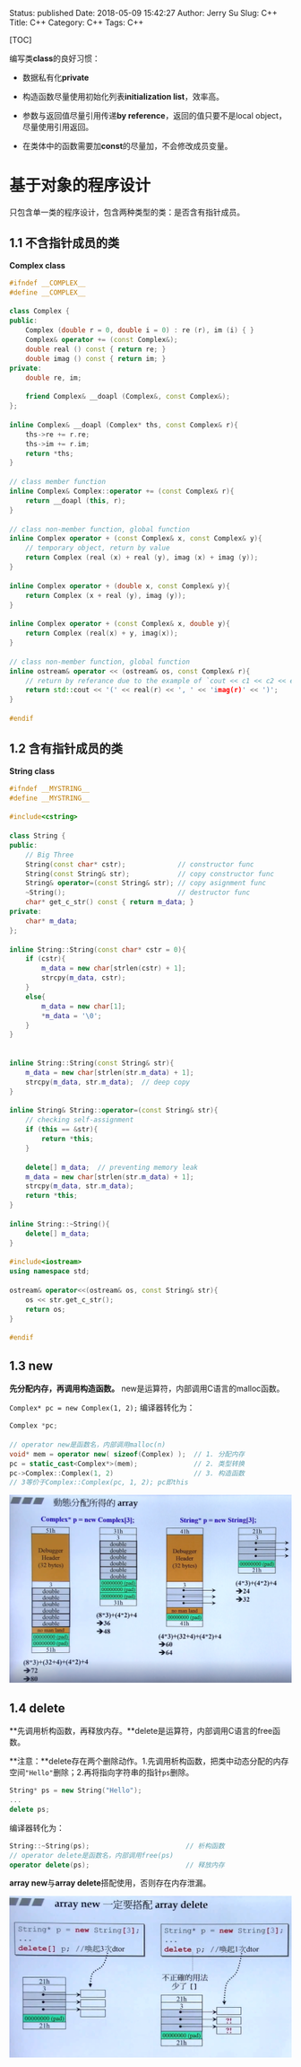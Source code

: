 Status: published
Date: 2018-05-09 15:42:27
Author: Jerry Su
Slug: C++
Title: C++
Category: C++ 
Tags: C++

[TOC]

编写类**class**的良好习惯：

- 数据私有化**private**

- 构造函数尽量使用初始化列表**initialization list**，效率高。

- 参数与返回值尽量引用传递**by reference**，返回的值只要不是local object，尽量使用引用返回。

- 在类体中的函数需要加**const**的尽量加，不会修改成员变量。

# 基于对象的程序设计
只包含单一类的程序设计，包含两种类型的类：是否含有指针成员。

## 1.1 不含指针成员的类
**Complex class**
```cpp
#ifndef __COMPLEX__
#define __COMPLEX__

class Complex {
public:
    Complex (double r = 0, double i = 0) : re (r), im (i) { }
    Complex& operator += (const Complex&);
    double real () const { return re; }
    double imag () const { return im; }
private:
    double re, im;

    friend Complex& __doapl (Complex&, const Complex&);
};

inline Complex& __doapl (Complex* ths, const Complex& r){
    ths->re += r.re;
    ths->im += r.im;
    return *ths;
}

// class member function
inline Complex& Complex::operator += (const Complex& r){
    return __doapl (this, r);
}

// class non-member function, global function
inline Complex operator + (const Complex& x, const Complex& y){
    // temporary object, return by value
    return Complex (real (x) + real (y), imag (x) + imag (y));
}

inline Complex operator + (double x, const Complex& y){
    return Complex (x + real (y), imag (y));
}

inline Complex operator + (const Complex& x, double y){
    return Complex (real(x) + y, imag(x));
}

// class non-member function, global function
inline ostream& operator << (ostream& os, const Complex& r){
    // return by referance due to the example of `cout << c1 << c2 << endl`
    return std::cout << '(' << real(r) << ', ' << 'imag(r)' << ')';
}

#endif
```

## 1.2 含有指针成员的类
**String class**

```cpp
#ifndef __MYSTRING__
#define __MYSTRING__

#include<cstring>

class String {
public:
    // Big Three
    String(const char* cstr);             // constructor func
    String(const String& str);            // copy constructor func
    String& operator=(const String& str); // copy asignment func
    ~String();                            // destructor func
    char* get_c_str() const { return m_data; }
private:
    char* m_data;
};

inline String::String(const char* cstr = 0){
    if (cstr){
        m_data = new char[strlen(cstr) + 1];
        strcpy(m_data, cstr);
    }
    else{
        m_data = new char[1];
        *m_data = '\0';
    }
}


inline String::String(const String& str){
    m_data = new char[strlen(str.m_data) + 1];
    strcpy(m_data, str.m_data);  // deep copy
}

inline String& String::operator=(const String& str){
    // checking self-assignment
    if (this == &str){
        return *this;
    }

    delete[] m_data;  // preventing memory leak
    m_data = new char[strlen(str.m_data) + 1];
    strcpy(m_data, str.m_data);
    return *this;
}

inline String::~String(){
    delete[] m_data;
}

#include<iostream>
using namespace std;

ostream& operator<<(ostream& os, const String& str){
    os << str.get_c_str();
    return os;
}

#endif
```

## 1.3 new
**先分配内存，再调用构造函数。** new是运算符，内部调用C语言的malloc函数。

`Complex* pc = new Complex(1, 2);` 编译器转化为：
```cpp
Complex *pc;

// operator new是函数名，内部调用malloc(n)
void* mem = operator new( sizeof(Complex) );  // 1. 分配内存
pc = static_cast<Complex*>(mem);              // 2. 类型转换
pc->Complex::Complex(1, 2)                    // 3. 构造函数
// 3等价于Complex::Complex(pc, 1, 2); pc即this
```
![new](../images/c++/new.png)

## 1.4 delete
**先调用析构函数，再释放内存。**delete是运算符，内部调用C语言的free函数。

**注意：**delete存在两个删除动作。1.先调用析构函数，把类中动态分配的内存空间`"Hello"`删除；2.再将指向字符串的指针`ps`删除。
```cpp
String* ps = new String("Hello");
...
delete ps;
```
编译器转化为：
```cpp
String::~String(ps);                        // 析构函数
// operator delete是函数名，内部调用free(ps)
operator delete(ps);                        // 释放内存
```

**array new**与**array delete**搭配使用，否则存在内存泄漏。

![delete](../images/c++/delete.png)
